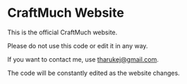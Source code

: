 # CraftMuch Website

This is the official CraftMuch website.

Please do not use this code or edit it in any way.

If you want to contact me, use tharukej@gmail.com.

The code will be constantly edited as the website changes.
